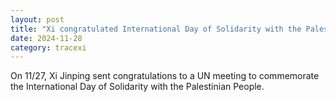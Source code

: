 ```yaml
---
layout: post
title: "Xi congratulated International Day of Solidarity with the Palestinian People"
date: 2024-11-28
category: tracexi
---
```


On 11/27, Xi Jinping sent congratulations to a UN meeting to commemorate the International Day of Solidarity with the Palestinian People.